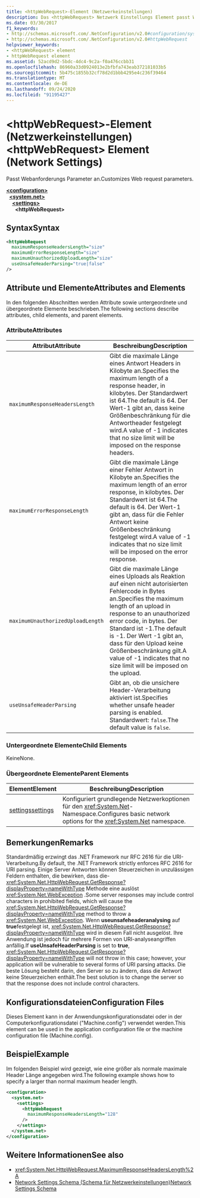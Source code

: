 ```yaml
---
title: <httpWebRequest>-Element (Netzwerkeinstellungen)
description: Das <httpWebRequest> Netzwerk Einstellungs Element passt Webanforderungs Parameter in der .NET Framework an.
ms.date: 03/30/2017
f1_keywords:
- http://schemas.microsoft.com/.NetConfiguration/v2.0#configuration/system.net/settings/httpWebRequest
- http://schemas.microsoft.com/.NetConfiguration/v2.0#httpWebRequest
helpviewer_keywords:
- <httpWebRequest> element
- httpWebRequest element
ms.assetid: 52acd9d2-5bdc-4dc4-9c2a-f0a476ccbb31
ms.openlocfilehash: 86960a33d0924013e2bfbfa743eab372181033b5
ms.sourcegitcommit: 5b475c1855b32cf78d2d1bbb4295e4c236f39464
ms.translationtype: MT
ms.contentlocale: de-DE
ms.lasthandoff: 09/24/2020
ms.locfileid: "91195427"
---
```

# <a name="httpwebrequest-element-network-settings"></a><span data-ttu-id="94880-103">\<httpWebRequest>-Element (Netzwerkeinstellungen)</span><span class="sxs-lookup"><span data-stu-id="94880-103">\<httpWebRequest> Element (Network Settings)</span></span>

<span data-ttu-id="94880-104">Passt Webanforderungs Parameter an.</span><span class="sxs-lookup"><span data-stu-id="94880-104">Customizes Web request parameters.</span></span>  

[**\<configuration>**](../configuration-element.md)\
&nbsp;&nbsp;[**\<system.net>**](system-net-element-network-settings.md)\
&nbsp;&nbsp;&nbsp;&nbsp;[**\<settings>**](settings-element-network-settings.md)\
&nbsp;&nbsp;&nbsp;&nbsp;&nbsp;&nbsp;**\<httpWebRequest>**

## <a name="syntax"></a><span data-ttu-id="94880-105">Syntax</span><span class="sxs-lookup"><span data-stu-id="94880-105">Syntax</span></span>  
  
```xml  
<httpWebRequest  
  maximumResponseHeadersLength="size"  
  maximumErrorResponseLength="size"  
  maximumUnauthorizedUploadLength="size"  
  useUnsafeHeaderParsing="true|false"  
/>  
```  
  
## <a name="attributes-and-elements"></a><span data-ttu-id="94880-106">Attribute und Elemente</span><span class="sxs-lookup"><span data-stu-id="94880-106">Attributes and Elements</span></span>  

 <span data-ttu-id="94880-107">In den folgenden Abschnitten werden Attribute sowie untergeordnete und übergeordnete Elemente beschrieben.</span><span class="sxs-lookup"><span data-stu-id="94880-107">The following sections describe attributes, child elements, and parent elements.</span></span>  
  
### <a name="attributes"></a><span data-ttu-id="94880-108">Attribute</span><span class="sxs-lookup"><span data-stu-id="94880-108">Attributes</span></span>  
  
|<span data-ttu-id="94880-109">**Attribut**</span><span class="sxs-lookup"><span data-stu-id="94880-109">**Attribute**</span></span>|<span data-ttu-id="94880-110">**Beschreibung**</span><span class="sxs-lookup"><span data-stu-id="94880-110">**Description**</span></span>|  
|-------------------|---------------------|  
|`maximumResponseHeadersLength`|<span data-ttu-id="94880-111">Gibt die maximale Länge eines Antwort Headers in Kilobyte an.</span><span class="sxs-lookup"><span data-stu-id="94880-111">Specifies the maximum length of a response header, in kilobytes.</span></span> <span data-ttu-id="94880-112">Der Standardwert ist 64.</span><span class="sxs-lookup"><span data-stu-id="94880-112">The default is 64.</span></span> <span data-ttu-id="94880-113">Der Wert-1 gibt an, dass keine Größenbeschränkung für die Antwortheader festgelegt wird.</span><span class="sxs-lookup"><span data-stu-id="94880-113">A value of -1 indicates that no size limit will be imposed on the response headers.</span></span>|  
|`maximumErrorResponseLength`|<span data-ttu-id="94880-114">Gibt die maximale Länge einer Fehler Antwort in Kilobyte an.</span><span class="sxs-lookup"><span data-stu-id="94880-114">Specifies the maximum length of an error response, in kilobytes.</span></span> <span data-ttu-id="94880-115">Der Standardwert ist 64.</span><span class="sxs-lookup"><span data-stu-id="94880-115">The default is 64.</span></span> <span data-ttu-id="94880-116">Der Wert-1 gibt an, dass für die Fehler Antwort keine Größenbeschränkung festgelegt wird.</span><span class="sxs-lookup"><span data-stu-id="94880-116">A value of -1 indicates that no size limit will be imposed on the error response.</span></span>|  
|`maximumUnauthorizedUploadLength`|<span data-ttu-id="94880-117">Gibt die maximale Länge eines Uploads als Reaktion auf einen nicht autorisierten Fehlercode in Bytes an.</span><span class="sxs-lookup"><span data-stu-id="94880-117">Specifies the maximum length of an upload in response to an unauthorized error code, in bytes.</span></span> <span data-ttu-id="94880-118">Der Standard ist -1.</span><span class="sxs-lookup"><span data-stu-id="94880-118">The default is -1.</span></span> <span data-ttu-id="94880-119">Der Wert -1 gibt an, dass für den Upload keine Größenbeschränkung gilt.</span><span class="sxs-lookup"><span data-stu-id="94880-119">A value of -1 indicates that no size limit will be imposed on the upload.</span></span>|  
|`useUnsafeHeaderParsing`|<span data-ttu-id="94880-120">Gibt an, ob die unsichere Header-Verarbeitung aktiviert ist.</span><span class="sxs-lookup"><span data-stu-id="94880-120">Specifies whether unsafe header parsing is enabled.</span></span> <span data-ttu-id="94880-121">Standardwert: `false`.</span><span class="sxs-lookup"><span data-stu-id="94880-121">The default value is `false`.</span></span>|  
  
### <a name="child-elements"></a><span data-ttu-id="94880-122">Untergeordnete Elemente</span><span class="sxs-lookup"><span data-stu-id="94880-122">Child Elements</span></span>  

 <span data-ttu-id="94880-123">Keine</span><span class="sxs-lookup"><span data-stu-id="94880-123">None.</span></span>  
  
### <a name="parent-elements"></a><span data-ttu-id="94880-124">Übergeordnete Elemente</span><span class="sxs-lookup"><span data-stu-id="94880-124">Parent Elements</span></span>  
  
|<span data-ttu-id="94880-125">**Element**</span><span class="sxs-lookup"><span data-stu-id="94880-125">**Element**</span></span>|<span data-ttu-id="94880-126">**Beschreibung**</span><span class="sxs-lookup"><span data-stu-id="94880-126">**Description**</span></span>|  
|-----------------|---------------------|  
|[<span data-ttu-id="94880-127">settings</span><span class="sxs-lookup"><span data-stu-id="94880-127">settings</span></span>](settings-element-network-settings.md)|<span data-ttu-id="94880-128">Konfiguriert grundlegende Netzwerkoptionen für den <xref:System.Net>-Namespace.</span><span class="sxs-lookup"><span data-stu-id="94880-128">Configures basic network options for the <xref:System.Net> namespace.</span></span>|  
  
## <a name="remarks"></a><span data-ttu-id="94880-129">Bemerkungen</span><span class="sxs-lookup"><span data-stu-id="94880-129">Remarks</span></span>  

 <span data-ttu-id="94880-130">Standardmäßig erzwingt das .NET Framework nur RFC 2616 für die URI-Verarbeitung.</span><span class="sxs-lookup"><span data-stu-id="94880-130">By default, the .NET Framework strictly enforces RFC 2616 for URI parsing.</span></span> <span data-ttu-id="94880-131">Einige Server Antworten können Steuerzeichen in unzulässigen Feldern enthalten, die bewirken, dass die- <xref:System.Net.HttpWebRequest.GetResponse?displayProperty=nameWithType> Methode eine auslöst <xref:System.Net.WebException> .</span><span class="sxs-lookup"><span data-stu-id="94880-131">Some server responses may include control characters in prohibited fields, which will cause the <xref:System.Net.HttpWebRequest.GetResponse?displayProperty=nameWithType> method to throw a <xref:System.Net.WebException>.</span></span> <span data-ttu-id="94880-132">Wenn **useunsafeheaderanalysing** auf **true**festgelegt ist, <xref:System.Net.HttpWebRequest.GetResponse?displayProperty=nameWithType> wird in diesem Fall nicht ausgelöst. Ihre Anwendung ist jedoch für mehrere Formen von URI-analyseangriffen anfällig.</span><span class="sxs-lookup"><span data-stu-id="94880-132">If **useUnsafeHeaderParsing** is set to **true**, <xref:System.Net.HttpWebRequest.GetResponse?displayProperty=nameWithType> will not throw in this case; however, your application will be vulnerable to several forms of URI parsing attacks.</span></span> <span data-ttu-id="94880-133">Die beste Lösung besteht darin, den Server so zu ändern, dass die Antwort keine Steuerzeichen enthält.</span><span class="sxs-lookup"><span data-stu-id="94880-133">The best solution is to change the server so that the response does not include control characters.</span></span>  
  
## <a name="configuration-files"></a><span data-ttu-id="94880-134">Konfigurationsdateien</span><span class="sxs-lookup"><span data-stu-id="94880-134">Configuration Files</span></span>  

 <span data-ttu-id="94880-135">Dieses Element kann in der Anwendungskonfigurationsdatei oder in der Computerkonfigurationsdatei ("Machine.config") verwendet werden.</span><span class="sxs-lookup"><span data-stu-id="94880-135">This element can be used in the application configuration file or the machine configuration file (Machine.config).</span></span>  
  
## <a name="example"></a><span data-ttu-id="94880-136">Beispiel</span><span class="sxs-lookup"><span data-stu-id="94880-136">Example</span></span>  

 <span data-ttu-id="94880-137">Im folgenden Beispiel wird gezeigt, wie eine größer als normale maximale Header Länge angegeben wird.</span><span class="sxs-lookup"><span data-stu-id="94880-137">The following example shows how to specify a larger than normal maximum header length.</span></span>  
  
```xml  
<configuration>  
  <system.net>  
    <settings>  
      <httpWebRequest  
        maximumResponseHeadersLength="128"  
      />  
    </settings>  
  </system.net>  
</configuration>  
```  
  
## <a name="see-also"></a><span data-ttu-id="94880-138">Weitere Informationen</span><span class="sxs-lookup"><span data-stu-id="94880-138">See also</span></span>

- <xref:System.Net.HttpWebRequest.MaximumResponseHeadersLength%2A>
- [<span data-ttu-id="94880-139">Network Settings Schema (Schema für Netzwerkeinstellungen)</span><span class="sxs-lookup"><span data-stu-id="94880-139">Network Settings Schema</span></span>](index.md)
